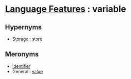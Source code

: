 # [Language Features][1] : variable

## Hypernyms

  - Storage : [store](../../The_Basics/Storage/store.md)
  
## Meronyms

  - [identifier](identifier.md)
  - General : [value](../../The_Basics/General/value.md)
  
[1]: README.md
